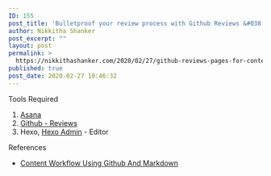 ```yaml
---
ID: 155
post_title: 'Bulletproof your review process with Github Reviews &#038; Asana for Content Marketers'
author: Nikkitha Shanker
post_excerpt: ""
layout: post
permalink: >
  https://nikkithashanker.com/2020/02/27/github-reviews-pages-for-content-marketers/
published: true
post_date: 2020-02-27 10:46:32
---
```

<!-- wp:paragraph -->
<p>Tools Required</p>
<!-- /wp:paragraph -->

<!-- wp:list {"ordered":true} -->
<ol><li><a href="https://nikkithashanker.com/softwares/asana/">Asana</a></li><li><a href="https://nikkithashanker.com/softwares/github/">Github - Reviews</a></li><li>Hexo, <a href="https://github.com/jaredly/hexo-admin">Hexo Admin</a> - Editor</li></ol>
<!-- /wp:list -->

<!-- wp:paragraph -->
<p>References</p>
<!-- /wp:paragraph -->

<!-- wp:list -->
<ul><li><a href="https://www.portent.com/blog/copywriting/content-strategy/content-with-github-markdown.htm" target="_blank" rel="noreferrer noopener" aria-label="Content Workflow Using Github And Markdown (opens in a new tab)">Content Workflow Using Github And Markdown</a></li></ul>
<!-- /wp:list -->